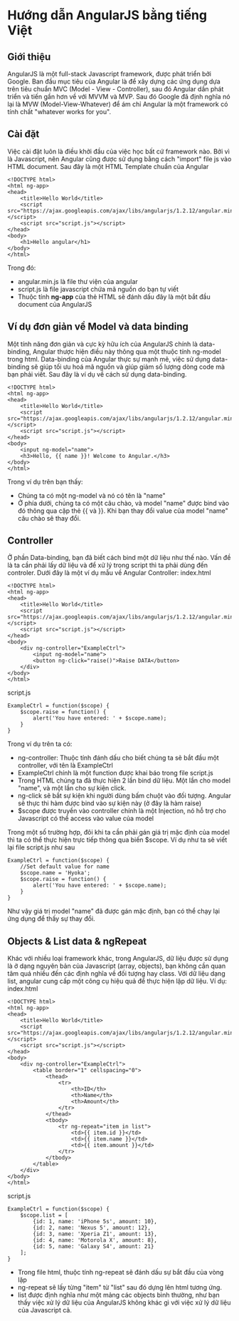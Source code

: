 Hướng dẫn AngularJS bằng tiếng Việt
====================================

## Giới thiệu
AngularJS là một full-stack Javascript framework, được phát triển bởi Google. Ban đầu mục tiêu của Angular là để xây dựng các ứng dụng dựa trên tiêu chuẩn MVC (Model - View - Controller), sau đó Angular dần phát triển và tiến gần hơn về với MVVM và MVP. Sau đó Google đã định nghĩa nó lại là MVW (Model-View-Whatever) để ám chỉ Angular là một framework có tính chất "whatever works for you".

## Cài đặt
Việc cài đặt luôn là điều khởi đầu của việc học bất cứ framework nào. Bởi vì là Javascript, nên Angular cũng được sử dụng bằng cách "import" file js vào HTML document. Sau đây là một HTML Template chuẩn của Angular

	<!DOCTYPE html>
	<html ng-app>
	<head>
		<title>Hello World</title>
		<script src="https://ajax.googleapis.com/ajax/libs/angularjs/1.2.12/angular.min.js"></script>
		<script src="script.js"></script>
	</head>
	<body>
		<h1>Hello angular</h1>
	</body>
	</html>

Trong đó:
* angular.min.js là file thư viện của angular
* script.js là file javascript chứa mã nguồn do bạn tự viết
* Thuộc tính **ng-app** của thẻ HTML sẽ đánh dấu đây là một bắt đầu document của AngularJS

## Ví dụ đơn giản về Model và data binding
Một tính năng đơn giản và cực kỳ hữu ích của AngularJS chính là data-binding, Angular thược hiện điều này thông qua một thuộc tính ng-model trong html.
Data-binding của Angular thực sự mạnh mẽ, việc sử dụng data-binding sẽ giúp tối ưu hoá mã nguồn và giúp giảm số lượng dòng code mà bạn phải viết. Sau đây là ví dụ về cách sử dụng data-binding.
	
	<!DOCTYPE html>
	<html ng-app>
	<head>
		<title>Hello World</title>
		<script src="https://ajax.googleapis.com/ajax/libs/angularjs/1.2.12/angular.min.js"></script>
		<script src="script.js"></script>
	</head>
	<body>
		<input ng-model="name">
		<h3>Hello, {{ name }}! Welcome to Angular.</h3>
	</body>
	</html>

Trong ví dụ trên bạn thấy:
* Chúng ta có một ng-model và nó có tên là "name"
* Ở phía dưới, chúng ta có một câu chào, và model "name" được bind vào đó thông qua cặp thẻ {{ và }}. Khi bạn thay đổi value của model "name" câu chào sẽ thay đổi.

## Controller
Ở phần Data-binding, bạn đã biết cách bind một dữ liệu như thế nào. Vấn đề là ta cần phải lấy dữ liệu và để xử lý trong script thì ta phải dùng đến controler. Dưới đây là một ví dụ mẫu về Angular Controller:
index.html

	<!DOCTYPE html>
	<html ng-app>
	<head>
		<title>Hello World</title>
		<script src="https://ajax.googleapis.com/ajax/libs/angularjs/1.2.12/angular.min.js"></script>
		<script src="script.js"></script>
	</head>
	<body>
		<div ng-controller="ExampleCtrl">
			<input ng-model="name">
			<button ng-click="raise()">Raise DATA</button>
		</div>
	</body>
	</html>

script.js
	
	ExampleCtrl = function($scope) {
		$scope.raise = function() {
			alert('You have entered: ' + $scope.name);
		}
	}

Trong ví dụ trên ta có:
* ng-controller: Thuộc tính đánh dấu cho biết chúng ta sẽ bắt đầu một controller, với tên là ExampleCtrl
* ExampleCtrl chính là một function được khai báo trong file script.js
* Trong HTML chúng ta đã thực hiện 2 lần bind dữ liệu. Một lần cho model "name", và một lần cho sự kiện click.
* ng-click sẽ bắt sự kiện khi người dùng bấm chuột vào đối tượng. Angular sẽ thực thi hàm được bind vào sự kiện này (ở đây là hàm raise)
* $scope được truyền vào controller chính là một Injection, nó hỗ trợ cho Javascript có thể access vào value của model

Trong một số trường hợp, đôi khi ta cần phải gán giá trị mặc định của model thì ta có thể thực hiện trực tiếp thông qua biến $scope. Ví dụ như ta sẽ viết lại file script.js như sau

	ExampleCtrl = function($scope) {
		//Set default value for name
		$scope.name = 'Hyoka';
		$scope.raise = function() {
			alert('You have entered: ' + $scope.name);
		}
	}

Như vậy giá trị model "name" đã được gán mặc định, bạn có thể chạy lại ứng dụng để thấy sự thay đổi.

## Objects & List data & ngRepeat
Khác với nhiều loại framework khác, trong AngularJS, dữ liệu được sử dụng là ở dạng nguyên bản của Javascript (array, objects), bạn không cần quan tâm quá nhiều đến các định nghĩa về đối tượng hay class.
Với dữ liệu dạng list, angular cung cấp một công cụ hiệu quả để thực hiện lặp dữ liệu. Ví dụ:
index.html

	<!DOCTYPE html>
	<html ng-app>
	<head>
		<title>Hello World</title>
		<script src="https://ajax.googleapis.com/ajax/libs/angularjs/1.2.12/angular.min.js"></script>
		<script src="script.js"></script>
	</head>
	<body>
		<div ng-controller="ExampleCtrl">
			<table border="1" cellspacing="0">
				<thead>
					<tr>
						<th>ID</th>
						<th>Name</th>
						<th>Amount</th>
					</tr>
				</thead>
				<tbody>
					<tr ng-repeat="item in list">
						<td>{{ item.id }}</td>
						<td>{{ item.name }}</td>
						<td>{{ item.amount }}</td>
					</tr>
				</tbody>
			</table>
		</div>
	</body>
	</html>

script.js

	ExampleCtrl = function($scope) {
		$scope.list = [
			{id: 1, name: 'iPhone 5s', amount: 10},
			{id: 2, name: 'Nexus 5', amount: 12},
			{id: 3, name: 'Xperia Z1', amount: 13},
			{id: 4, name: 'Motorola X', amount: 8},
			{id: 5, name: 'Galaxy S4', amount: 21}
		];
	}

* Trong file html, thuộc tính ng-repeat sẽ đánh dấu sự bắt đầu của vòng lặp
* ng-repeat sẽ lấy từng "item" từ "list" sau đó dựng lên html tương ứng.
* list được định nghĩa như một mảng các objects bình thường, như bạn thấy việc xử lý dữ liệu của AngularJS không khác gì với việc xử lý dữ liệu của Javascript cả.